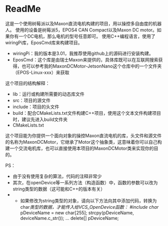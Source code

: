 # ReadMe
这是一个使用树莓派以及Maxon直流电机构建的项目，用以操控多自由度的机器人。
使用的设备是树莓派5，EPOS4 CAN Compact以及Maxon DC motor。如果你有一个DC电机，那么电机的型号任意即可。
使用C++编程语言，使用了wiringPi库，EposCmd库来构建项目。
- wiringPi：我的版本是3.01，我推荐使用github上的源码进行安装构建。
- EposCmd：这个库是由瑞士Maxon来提供的，具体库既可以在互联网搜索获得，也可以参考我的MaxonDCMotor-JetsonNano这个仓库中的一个文件夹（EPOS-Linux-xxx）来获取

这个项目的结构解释：
- lib：运行或构建所需要的动态库文件
- src：项目的源文件
- include：项目的头文件
- build：配合CMakeLists.txt文件构建C++项目，使用这个文本文件构建项目时，建议先进入build文件夹
- CMakeLists.txt

这个项目能为你提供一个面向对象的操控Maxon直流电机的库，头文件和源文件的名称为MaxonDCMotor，它继承了Motor这个抽象类，这意味着你可以自己构建一个交流电机库，也可以直接使用本项目的MaxonDCMotor类来实现你的目的。

PS：
- 由于没有使用复杂的算法，代码的注释非常少
- 其次，在openDevice等一系列方法（构造函数）中，函数的参数可以改为string类型的数据（这可能和C++的版本有关）
- - 如果修改为string类型的对象，请向以下方法向其中添加代码，转换为char*类型的数据，才能传入给VCS_OpenDevice函数：
#include <cstring>
char* pDeviceName = new char[255];
strcpy(pDeviceName, deviceName.c_str());
...
delete[] pDeviceName;
